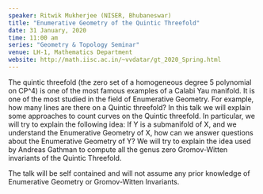 ```yaml
---
speaker: Ritwik Mukherjee (NISER, Bhubaneswar)
title: "Enumerative Geometry of the Quintic Threefold"
date: 31 January, 2020
time: 11:00 am
series: "Geometry & Topology Seminar"
venue: LH-1, Mathematics Department
website: http://math.iisc.ac.in/~vvdatar/gt_2020_Spring.html
---
```


The quintic threefold (the zero set of a homogeneous degree 5 polynomial on CP^4) is one of the 
most famous examples of a Calabi Yau manifold. It is one of the most studied in the field of Enumerative 
Geometry. For example, how many lines are there on a Quintic threefold? In this talk we will explain some 
approaches to count curves on the Quintic threefold. In particular, we will try to explain the following idea: 
If Y is a submanifold of X, and we understand the Enumerative Geometry of X, how can we answer questions 
about the Enumerative Geometry of Y? We will try to explain the idea used by Andreas Gathman to compute 
all the genus zero Gromov-Witten invariants of the Quintic Threefold. 

The talk will be self contained and will not assume any prior knowledge of Enumerative Geometry or Gromov-Witten Invariants. 
